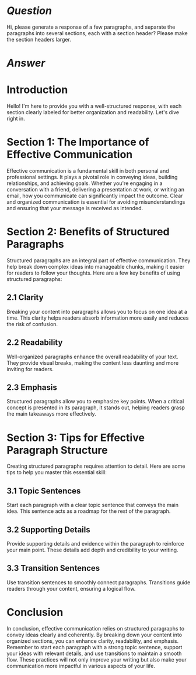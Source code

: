 # _Question_

Hi, please generate a response of a few paragraphs, and separate the paragraphs into several sections, each with a section header?  Please make the section headers larger.

# _Answer_

# Introduction

Hello! I'm here to provide you with a well-structured response, with each section clearly labeled for better organization and readability. Let's dive right in.

# Section 1: The Importance of Effective Communication

Effective communication is a fundamental skill in both personal and professional settings. It plays a pivotal role in conveying ideas, building relationships, and achieving goals. Whether you're engaging in a conversation with a friend, delivering a presentation at work, or writing an email, how you communicate can significantly impact the outcome. Clear and organized communication is essential for avoiding misunderstandings and ensuring that your message is received as intended.

# Section 2: Benefits of Structured Paragraphs

Structured paragraphs are an integral part of effective communication. They help break down complex ideas into manageable chunks, making it easier for readers to follow your thoughts. Here are a few key benefits of using structured paragraphs:

## 2.1 Clarity

Breaking your content into paragraphs allows you to focus on one idea at a time. This clarity helps readers absorb information more easily and reduces the risk of confusion.

## 2.2 Readability

Well-organized paragraphs enhance the overall readability of your text. They provide visual breaks, making the content less daunting and more inviting for readers.

## 2.3 Emphasis

Structured paragraphs allow you to emphasize key points. When a critical concept is presented in its paragraph, it stands out, helping readers grasp the main takeaways more effectively.

# Section 3: Tips for Effective Paragraph Structure

Creating structured paragraphs requires attention to detail. Here are some tips to help you master this essential skill:

## 3.1 Topic Sentences

Start each paragraph with a clear topic sentence that conveys the main idea. This sentence acts as a roadmap for the rest of the paragraph.

## 3.2 Supporting Details

Provide supporting details and evidence within the paragraph to reinforce your main point. These details add depth and credibility to your writing.

## 3.3 Transition Sentences

Use transition sentences to smoothly connect paragraphs. Transitions guide readers through your content, ensuring a logical flow.

# Conclusion

In conclusion, effective communication relies on structured paragraphs to convey ideas clearly and coherently. By breaking down your content into organized sections, you can enhance clarity, readability, and emphasis. Remember to start each paragraph with a strong topic sentence, support your ideas with relevant details, and use transitions to maintain a smooth flow. These practices will not only improve your writing but also make your communication more impactful in various aspects of your life.
